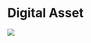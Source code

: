# Digital Asset
<img src="https://firebasestorage.googleapis.com/v0/b/hinh-6eaf7.appspot.com/o/dig.png?alt=media&token=dad37690-f104-43ef-8e2a-1bed84eb6703">
